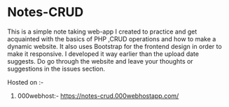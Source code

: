 # Notes-CRUD
This is a simple note taking web-app I created to practice and get acquainted with the basics of PHP ,CRUD operations and how to make a dynamic website.
It also uses Bootstrap for the frontend design in order to make it responsive.
I developed it way earlier than the upload date suggests.
Do go through the website and leave your thoughts or suggestions in the issues section.

Hosted on  :- 
1. 000webhost:- https://notes-crud.000webhostapp.com/
